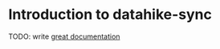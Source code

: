 # Introduction to datahike-sync

TODO: write [great documentation](http://jacobian.org/writing/what-to-write/)
